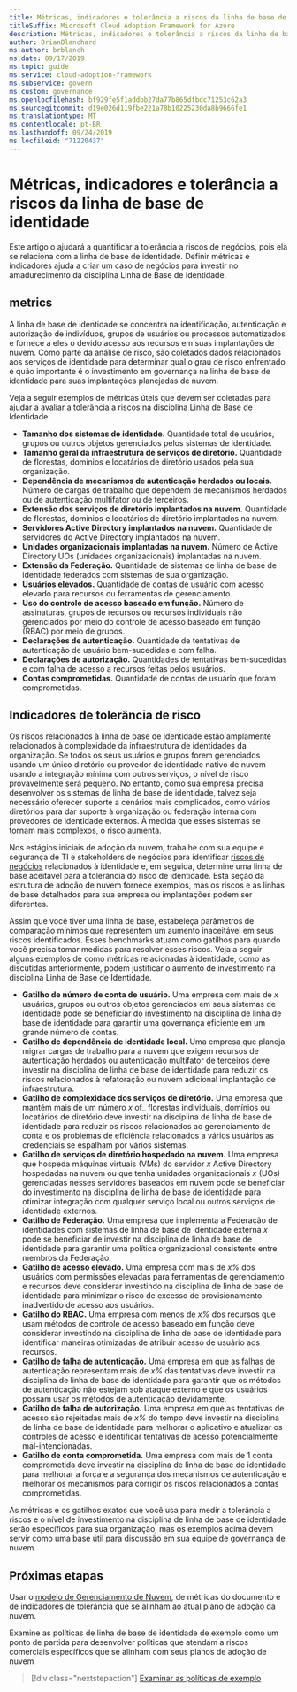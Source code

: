 ```yaml
---
title: Métricas, indicadores e tolerância a riscos da linha de base de identidade
titleSuffix: Microsoft Cloud Adoption Framework for Azure
description: Métricas, indicadores e tolerância a riscos da linha de base de identidade
author: BrianBlanchard
ms.author: brblanch
ms.date: 09/17/2019
ms.topic: guide
ms.service: cloud-adoption-framework
ms.subservice: govern
ms.custom: governance
ms.openlocfilehash: bf929fe5f1addbb27da77b865dfbdc71253c62a3
ms.sourcegitcommit: d19e026d119fbe221a78b10225230da8b9666fe1
ms.translationtype: MT
ms.contentlocale: pt-BR
ms.lasthandoff: 09/24/2019
ms.locfileid: "71220437"
---
```

# <a name="identity-baseline-metrics-indicators-and-risk-tolerance"></a>Métricas, indicadores e tolerância a riscos da linha de base de identidade

Este artigo o ajudará a quantificar a tolerância a riscos de negócios, pois ela se relaciona com a linha de base de identidade. Definir métricas e indicadores ajuda a criar um caso de negócios para investir no amadurecimento da disciplina Linha de Base de Identidade.

## <a name="metrics"></a>metrics

A linha de base de identidade se concentra na identificação, autenticação e autorização de indivíduos, grupos de usuários ou processos automatizados e fornece a eles o devido acesso aos recursos em suas implantações de nuvem. Como parte da análise de risco, são coletados dados relacionados aos serviços de identidade para determinar qual o grau de risco enfrentado e quão importante é o investimento em governança na linha de base de identidade para suas implantações planejadas de nuvem.

Veja a seguir exemplos de métricas úteis que devem ser coletadas para ajudar a avaliar a tolerância a riscos na disciplina Linha de Base de Identidade:

- **Tamanho dos sistemas de identidade.** Quantidade total de usuários, grupos ou outros objetos gerenciados pelos sistemas de identidade.
- **Tamanho geral da infraestrutura de serviços de diretório.** Quantidade de florestas, domínios e locatários de diretório usados pela sua organização.
- **Dependência de mecanismos de autenticação herdados ou locais.** Número de cargas de trabalho que dependem de mecanismos herdados ou de autenticação multifator ou de terceiros.
- **Extensão dos serviços de diretório implantados na nuvem.** Quantidade de florestas, domínios e locatários de diretório implantados na nuvem.
- **Servidores Active Directory implantados na nuvem.** Quantidade de servidores do Active Directory implantados na nuvem.
- **Unidades organizacionais implantadas na nuvem.** Número de Active Directory UOs (unidades organizacionais) implantadas na nuvem.
- **Extensão da Federação.** Quantidade de sistemas de linha de base de identidade federados com sistemas de sua organização.
- **Usuários elevados.** Quantidade de contas de usuário com acesso elevado para recursos ou ferramentas de gerenciamento.
- **Uso do controle de acesso baseado em função.** Número de assinaturas, grupos de recursos ou recursos individuais não gerenciados por meio do controle de acesso baseado em função (RBAC) por meio de grupos.
- **Declarações de autenticação.** Quantidade de tentativas de autenticação de usuário bem-sucedidas e com falha.
- **Declarações de autorização.** Quantidades de tentativas bem-sucedidas e com falha de acesso a recursos feitas pelos usuários.
- **Contas comprometidas.** Quantidade de contas de usuário que foram comprometidas.

## <a name="risk-tolerance-indicators"></a>Indicadores de tolerância de risco

Os riscos relacionados à linha de base de identidade estão amplamente relacionados à complexidade da infraestrutura de identidades da organização. Se todos os seus usuários e grupos forem gerenciados usando um único diretório ou provedor de identidade nativo de nuvem usando a integração mínima com outros serviços, o nível de risco provavelmente será pequeno. No entanto, como sua empresa precisa desenvolver os sistemas de linha de base de identidade, talvez seja necessário oferecer suporte a cenários mais complicados, como vários diretórios para dar suporte à organização ou federação interna com provedores de identidade externos. À medida que esses sistemas se tornam mais complexos, o risco aumenta.

Nos estágios iniciais de adoção da nuvem, trabalhe com sua equipe e segurança de TI e stakeholders de negócios para identificar [riscos de negócios](./business-risks.md) relacionados à identidade e, em seguida, determine uma linha de base aceitável para a tolerância do risco de identidade. Esta seção da estrutura de adoção de nuvem fornece exemplos, mas os riscos e as linhas de base detalhados para sua empresa ou implantações podem ser diferentes.

Assim que você tiver uma linha de base, estabeleça parâmetros de comparação mínimos que representem um aumento inaceitável em seus riscos identificados. Esses benchmarks atuam como gatilhos para quando você precisa tomar medidas para resolver esses riscos. Veja a seguir alguns exemplos de como métricas relacionadas à identidade, como as discutidas anteriormente, podem justificar o aumento de investimento na disciplina Linha de Base de Identidade.

- **Gatilho de número de conta de usuário.** Uma empresa com mais de _x_ usuários, grupos ou outros objetos gerenciados em seus sistemas de identidade pode se beneficiar do investimento na disciplina de linha de base de identidade para garantir uma governança eficiente em um grande número de contas.
- **Gatilho de dependência de identidade local.** Uma empresa que planeja migrar cargas de trabalho para a nuvem que exigem recursos de autenticação herdados ou autenticação multifator de terceiros deve investir na disciplina de linha de base de identidade para reduzir os riscos relacionados à refatoração ou nuvem adicional implantação de infraestrutura.
- **Gatilho de complexidade dos serviços de diretório.** Uma empresa que mantém mais de um número _x_ of_ florestas individuais, domínios ou locatários de diretório deve investir na disciplina de linha de base de identidade para reduzir os riscos relacionados ao gerenciamento de conta e os problemas de eficiência relacionados a vários usuários as credenciais se espalham por vários sistemas.
- **Gatilho de serviços de diretório hospedado na nuvem.** Uma empresa que hospeda máquinas virtuais (VMs) do servidor _x_ Active Directory hospedadas na nuvem ou que tenha unidades organizacionais _x_ (UOs) gerenciadas nesses servidores baseados em nuvem pode se beneficiar do investimento na disciplina de linha de base de identidade para otimizar integração com qualquer serviço local ou outros serviços de identidade externos.
- **Gatilho de Federação.** Uma empresa que implementa a Federação de identidades com sistemas de linha de base de identidade externa _x_ pode se beneficiar de investir na disciplina de linha de base de identidade para garantir uma política organizacional consistente entre membros da Federação.
- **Gatilho de acesso elevado.** Uma empresa com mais de _x%_ dos usuários com permissões elevadas para ferramentas de gerenciamento e recursos deve considerar investindo na disciplina de linha de base de identidade para minimizar o risco de excesso de provisionamento inadvertido de acesso aos usuários.
- **Gatilho do RBAC.** Uma empresa com menos de _x%_ dos recursos que usam métodos de controle de acesso baseado em função deve considerar investindo na disciplina de linha de base de identidade para identificar maneiras otimizadas de atribuir acesso de usuário aos recursos.
- **Gatilho de falha de autenticação.** Uma empresa em que as falhas de autenticação representam mais de _x%_ das tentativas deve investir na disciplina de linha de base de identidade para garantir que os métodos de autenticação não estejam sob ataque externo e que os usuários possam usar os métodos de autenticação devidamente.
- **Gatilho de falha de autorização.** Uma empresa em que as tentativas de acesso são rejeitadas mais de _x%_ do tempo deve investir na disciplina de linha de base de identidade para melhorar o aplicativo e atualizar os controles de acesso e identificar tentativas de acesso potencialmente mal-intencionadas.
- **Gatilho de conta comprometida.** Uma empresa com mais de 1 conta comprometida deve investir na disciplina de linha de base de identidade para melhorar a força e a segurança dos mecanismos de autenticação e melhorar os mecanismos para corrigir os riscos relacionados a contas comprometidas.

As métricas e os gatilhos exatos que você usa para medir a tolerância a riscos e o nível de investimento na disciplina de linha de base de identidade serão específicos para sua organização, mas os exemplos acima devem servir como uma base útil para discussão em sua equipe de governança de nuvem.

## <a name="next-steps"></a>Próximas etapas

Usar o [modelo de Gerenciamento de Nuvem](./template.md), de métricas do documento e de indicadores de tolerância que se alinham ao atual plano de adoção da nuvem.

Examine as políticas de linha de base de identidade de exemplo como um ponto de partida para desenvolver políticas que atendam a riscos comerciais específicos que se alinham com seus planos de adoção de nuvem

> [!div class="nextstepaction"]
> [Examinar as políticas de exemplo](./policy-statements.md)

